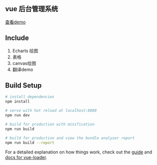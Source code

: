 ## vue 后台管理系统

[查看demo](https://wz-sansamilly.github.io/vue-backstage-mag/dist/index.html#/profile)

## Include

1. Echarts 绘图
2. 表格
3. canvas绘图
4. 翻译demo

## Build Setup

``` bash
# install dependencies
npm install

# serve with hot reload at localhost:8080
npm run dev

# build for production with minification
npm run build

# build for production and view the bundle analyzer report
npm run build --report
```

For a detailed explanation on how things work, check out the [guide](http://vuejs-templates.github.io/webpack/) and [docs for vue-loader](http://vuejs.github.io/vue-loader).
